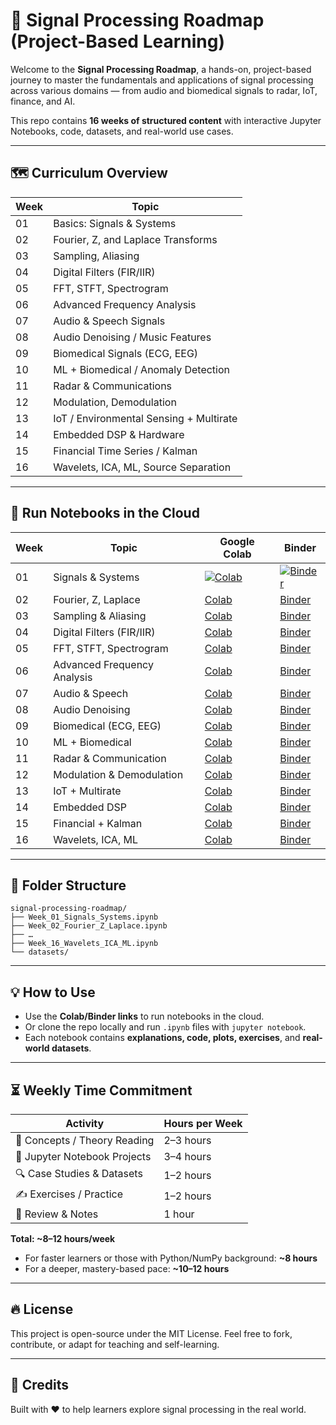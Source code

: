 # 🧠 Signal Processing Roadmap (Project-Based Learning)

Welcome to the **Signal Processing Roadmap**, a hands-on, project-based journey to master the fundamentals and applications of signal processing across various domains — from audio and biomedical signals to radar, IoT, finance, and AI.

This repo contains **16 weeks of structured content** with interactive Jupyter Notebooks, code, datasets, and real-world use cases.

---

## 🗺️ Curriculum Overview

| Week | Topic |
|------|-------|
| 01 | Basics: Signals & Systems |
| 02 | Fourier, Z, and Laplace Transforms |
| 03 | Sampling, Aliasing |
| 04 | Digital Filters (FIR/IIR) |
| 05 | FFT, STFT, Spectrogram |
| 06 | Advanced Frequency Analysis |
| 07 | Audio & Speech Signals |
| 08 | Audio Denoising / Music Features |
| 09 | Biomedical Signals (ECG, EEG) |
| 10 | ML + Biomedical / Anomaly Detection |
| 11 | Radar & Communications |
| 12 | Modulation, Demodulation |
| 13 | IoT / Environmental Sensing + Multirate |
| 14 | Embedded DSP & Hardware |
| 15 | Financial Time Series / Kalman |
| 16 | Wavelets, ICA, ML, Source Separation |

---

## 🚀 Run Notebooks in the Cloud

| Week | Topic | Google Colab | Binder |
|------|-------|---------------|--------|
| 01 | Signals & Systems | [![Colab](https://colab.research.google.com/assets/colab-badge.svg)](https://colab.research.google.com/github/YOUR_USERNAME/signal-processing-roadmap/blob/main/Week_01_Signals_Systems.ipynb) | [![Binder](https://mybinder.org/badge_logo.svg)](https://mybinder.org/v2/gh/YOUR_USERNAME/signal-processing-roadmap/HEAD?filepath=Week_01_Signals_Systems.ipynb) |
| 02 | Fourier, Z, Laplace | [Colab](https://colab.research.google.com/github/YOUR_USERNAME/signal-processing-roadmap/blob/main/Week_02_Fourier_Z_Laplace.ipynb) | [Binder](https://mybinder.org/v2/gh/YOUR_USERNAME/signal-processing-roadmap/HEAD?filepath=Week_02_Fourier_Z_Laplace.ipynb) |
| 03 | Sampling & Aliasing | [Colab](https://colab.research.google.com/github/YOUR_USERNAME/signal-processing-roadmap/blob/main/Week_03_Sampling_Aliasing.ipynb) | [Binder](https://mybinder.org/v2/gh/YOUR_USERNAME/signal-processing-roadmap/HEAD?filepath=Week_03_Sampling_Aliasing.ipynb) |
| 04 | Digital Filters (FIR/IIR) | [Colab](https://colab.research.google.com/github/YOUR_USERNAME/signal-processing-roadmap/blob/main/Week_04_Digital_Filters.ipynb) | [Binder](https://mybinder.org/v2/gh/YOUR_USERNAME/signal-processing-roadmap/HEAD?filepath=Week_04_Digital_Filters.ipynb) |
| 05 | FFT, STFT, Spectrogram | [Colab](https://colab.research.google.com/github/YOUR_USERNAME/signal-processing-roadmap/blob/main/Week_05_FFT_STFT_Spectrogram.ipynb) | [Binder](https://mybinder.org/v2/gh/YOUR_USERNAME/signal-processing-roadmap/HEAD?filepath=Week_05_FFT_STFT_Spectrogram.ipynb) |
| 06 | Advanced Frequency Analysis | [Colab](https://colab.research.google.com/github/YOUR_USERNAME/signal-processing-roadmap/blob/main/Week_06_Advanced_Spectral.ipynb) | [Binder](https://mybinder.org/v2/gh/YOUR_USERNAME/signal-processing-roadmap/HEAD?filepath=Week_06_Advanced_Spectral.ipynb) |
| 07 | Audio & Speech | [Colab](https://colab.research.google.com/github/YOUR_USERNAME/signal-processing-roadmap/blob/main/Week_07_Audio_Speech.ipynb) | [Binder](https://mybinder.org/v2/gh/YOUR_USERNAME/signal-processing-roadmap/HEAD?filepath=Week_07_Audio_Speech.ipynb) |
| 08 | Audio Denoising | [Colab](https://colab.research.google.com/github/YOUR_USERNAME/signal-processing-roadmap/blob/main/Week_08_Audio_Denoising.ipynb) | [Binder](https://mybinder.org/v2/gh/YOUR_USERNAME/signal-processing-roadmap/HEAD?filepath=Week_08_Audio_Denoising.ipynb) |
| 09 | Biomedical (ECG, EEG) | [Colab](https://colab.research.google.com/github/YOUR_USERNAME/signal-processing-roadmap/blob/main/Week_09_Biomedical.ipynb) | [Binder](https://mybinder.org/v2/gh/YOUR_USERNAME/signal-processing-roadmap/HEAD?filepath=Week_09_Biomedical.ipynb) |
| 10 | ML + Biomedical | [Colab](https://colab.research.google.com/github/YOUR_USERNAME/signal-processing-roadmap/blob/main/Week_10_ML_Biomedical.ipynb) | [Binder](https://mybinder.org/v2/gh/YOUR_USERNAME/signal-processing-roadmap/HEAD?filepath=Week_10_ML_Biomedical.ipynb) |
| 11 | Radar & Communication | [Colab](https://colab.research.google.com/github/YOUR_USERNAME/signal-processing-roadmap/blob/main/Week_11_Radar_Communication.ipynb) | [Binder](https://mybinder.org/v2/gh/YOUR_USERNAME/signal-processing-roadmap/HEAD?filepath=Week_11_Radar_Communication.ipynb) |
| 12 | Modulation & Demodulation | [Colab](https://colab.research.google.com/github/YOUR_USERNAME/signal-processing-roadmap/blob/main/Week_12_Modulation.ipynb) | [Binder](https://mybinder.org/v2/gh/YOUR_USERNAME/signal-processing-roadmap/HEAD?filepath=Week_12_Modulation.ipynb) |
| 13 | IoT + Multirate | [Colab](https://colab.research.google.com/github/YOUR_USERNAME/signal-processing-roadmap/blob/main/Week_13_IoT_Multirate.ipynb) | [Binder](https://mybinder.org/v2/gh/YOUR_USERNAME/signal-processing-roadmap/HEAD?filepath=Week_13_IoT_Multirate.ipynb) |
| 14 | Embedded DSP | [Colab](https://colab.research.google.com/github/YOUR_USERNAME/signal-processing-roadmap/blob/main/Week_14_Embedded_DSP.ipynb) | [Binder](https://mybinder.org/v2/gh/YOUR_USERNAME/signal-processing-roadmap/HEAD?filepath=Week_14_Embedded_DSP.ipynb) |
| 15 | Financial + Kalman | [Colab](https://colab.research.google.com/github/YOUR_USERNAME/signal-processing-roadmap/blob/main/Week_15_Financial_Kalman.ipynb) | [Binder](https://mybinder.org/v2/gh/YOUR_USERNAME/signal-processing-roadmap/HEAD?filepath=Week_15_Financial_Kalman.ipynb) |
| 16 | Wavelets, ICA, ML | [Colab](https://colab.research.google.com/github/YOUR_USERNAME/signal-processing-roadmap/blob/main/Week_16_Wavelets_ICA_ML.ipynb) | [Binder](https://mybinder.org/v2/gh/YOUR_USERNAME/signal-processing-roadmap/HEAD?filepath=Week_16_Wavelets_ICA_ML.ipynb) |

---

## 📂 Folder Structure

```
signal-processing-roadmap/
├── Week_01_Signals_Systems.ipynb
├── Week_02_Fourier_Z_Laplace.ipynb
├── …
├── Week_16_Wavelets_ICA_ML.ipynb
└── datasets/
```

---

## 💡 How to Use

- Use the **Colab/Binder links** to run notebooks in the cloud.
- Or clone the repo locally and run `.ipynb` files with `jupyter notebook`.
- Each notebook contains **explanations, code, plots, exercises**, and **real-world datasets**.

---

## ⏳ Weekly Time Commitment

| Activity                    | Hours per Week |
|----------------------------|----------------|
| 📖 Concepts / Theory Reading | 2–3 hours       |
| 🧪 Jupyter Notebook Projects | 3–4 hours       |
| 🔍 Case Studies & Datasets   | 1–2 hours       |
| ✍️ Exercises / Practice      | 1–2 hours       |
| 🧠 Review & Notes            | 1 hour          |

**Total: ~8–12 hours/week**

- For faster learners or those with Python/NumPy background: **~8 hours**
- For a deeper, mastery-based pace: **~10–12 hours**

---

## 🔥 License

This project is open-source under the MIT License. Feel free to fork, contribute, or adapt for teaching and self-learning.

---

## 🌟 Credits

Built with ❤️ to help learners explore signal processing in the real world.